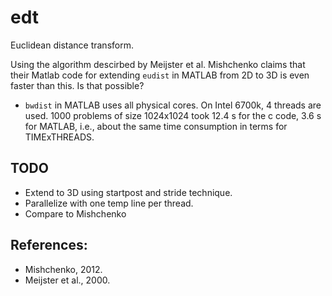# edt

Euclidean distance transform.

Using the algorithm descirbed by Meijster et al. Mishchenko claims that their Matlab code for extending `eudist` in MATLAB from 2D to 3D is even faster than this. Is that possible?

 * `bwdist` in MATLAB uses all physical cores. On Intel 6700k, 4 threads are used. 1000 problems of size 1024x1024 took 12.4 s for the c code, 3.6 s for MATLAB, i.e., about the same time consumption in terms for TIMExTHREADS.

## TODO

 * Extend to 3D using startpost and stride technique.
 * Parallelize with one temp line per thread.
 * Compare to Mishchenko

## References:
 * Mishchenko, 2012.
 * Meijster et al., 2000.
